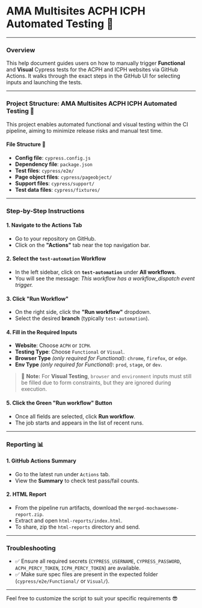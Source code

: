 # AMA Multisites ACPH ICPH Automated Testing 🚀

---

### Overview
This help document guides users on how to manually trigger **Functional** and **Visual** Cypress tests for the ACPH and ICPH websites via GitHub Actions. It walks through the exact steps in the GitHub UI for selecting inputs and launching the tests.

---

### Project Structure: AMA Multisites ACPH ICPH Automated Testing 🚀

This project enables automated functional and visual testing within the CI pipeline, aiming to minimize release risks and manual test time.

#### **File Structure 📂**
- **Config file**: `cypress.config.js`
- **Dependency file**: `package.json`
- **Test files**: `cypress/e2e/`
- **Page object files**: `cypress/pageobject/`
- **Support files**: `cypress/support/`
- **Test data files**: `cypress/fixtures/`

---

### Step-by-Step Instructions

#### 1. **Navigate to the Actions Tab**
- Go to your repository on GitHub.
- Click on the **"Actions"** tab near the top navigation bar.

#### 2. **Select the `test-automation` Workflow**
- In the left sidebar, click on **`test-automation`** under **All workflows**.
- You will see the message: *This workflow has a workflow_dispatch event trigger.*

#### 3. **Click "Run Workflow"**
- On the right side, click the **"Run workflow"** dropdown.
- Select the desired **branch** (typically `test-automation`).

#### 4. **Fill in the Required Inputs**
- **Website**: Choose `ACPH` or `ICPH`.
- **Testing Type**: Choose `Functional` or `Visual`.
- **Browser Type** *(only required for Functional)*: `chrome`, `firefox`, or `edge`.
- **Env Type** *(only required for Functional)*: `prod`, `stage`, or `dev`.

> 🚨 **Note:** For **Visual Testing**, `browser` and `environment` inputs must still be filled due to form constraints, but they are ignored during execution.

#### 5. **Click the Green "Run workflow" Button**
- Once all fields are selected, click **Run workflow**.
- The job starts and appears in the list of recent runs.

---

### Reporting 📊

#### 1. **GitHub Actions Summary**
- Go to the latest run under `Actions` tab.
- View the **Summary** to check test pass/fail counts.

#### 2. **HTML Report**
- From the pipeline run artifacts, download the `merged-mochawesome-report.zip`.
- Extract and open `html-reports/index.html`.
- To share, zip the `html-reports` directory and send.

---

### Troubleshooting
- ✅ Ensure all required secrets (`CYPRESS_USERNAME`, `CYPRESS_PASSWORD`, `ACPH_PERCY_TOKEN`, `ICPH_PERCY_TOKEN`) are available.
- ✅ Make sure spec files are present in the expected folder (`cypress/e2e/Functional/` or `Visual/`).

---

Feel free to customize the script to suit your specific requirements 😎
